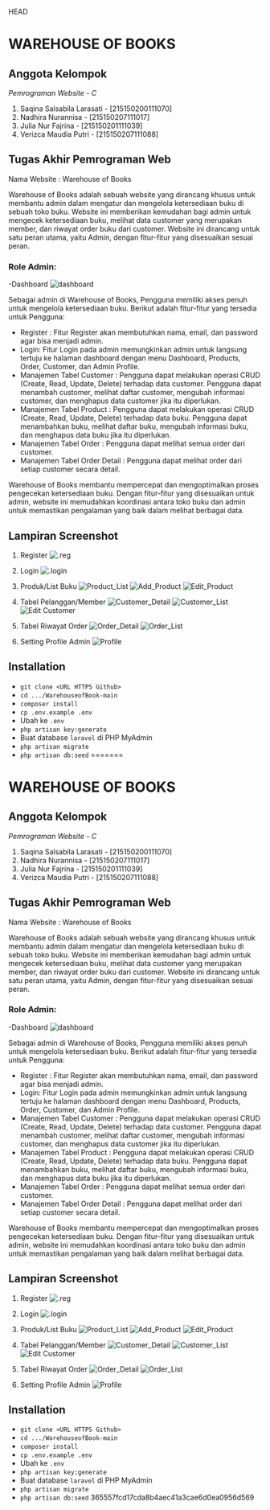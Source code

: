  HEAD
<h1>WAREHOUSE OF BOOKS</h1>

## Anggota Kelompok

*Pemrograman Website - C*
1. Saqina Salsabila Larasati    -   [215150200111070]
2. Nadhira Nurannisa            -   [215150207111017]
3. Julia Nur Fajrina            -   [215150201111039]
4. Verizca Maudia Putri         -   [215150207111088]

## Tugas Akhir Pemrograman Web
Nama Website : Warehouse of Books

Warehouse of Books adalah sebuah website yang dirancang khusus untuk membantu admin dalam mengatur dan mengelola ketersediaan buku di sebuah toko buku. Website ini memberikan kemudahan bagi admin untuk mengecek ketersediaan buku, melihat data customer yang merupakan member, dan riwayat order buku dari customer. Website ini dirancang untuk satu peran utama, yaitu Admin, dengan fitur-fitur yang disesuaikan sesuai peran.

### Role Admin:
-Dashboard
![dashboard](readme-img/wob-dashboard.png)

Sebagai admin di Warehouse of Books, Pengguna memiliki akses penuh untuk mengelola ketersediaan buku. Berikut adalah fitur-fitur yang tersedia untuk Pengguna:
- Register : Fitur Register akan membutuhkan nama, email, dan password agar bisa menjadi admin.
- Login: Fitur Login pada admin memungkinkan admin untuk langsung tertuju ke halaman dashboard dengan menu Dashboard, Products, Order, Customer, dan Admin Profile.
- Manajemen Tabel Customer : Pengguna dapat melakukan operasi CRUD (Create, Read, Update, Delete) terhadap data customer. Pengguna dapat menambah customer, melihat daftar customer, mengubah informasi customer, dan menghapus data customer jika itu diperlukan.
- Manajemen Tabel Product : Pengguna dapat melakukan operasi CRUD (Create, Read, Update, Delete) terhadap data buku. Pengguna dapat menambahkan buku, melihat daftar buku, mengubah informasi buku, dan menghapus data buku jika itu diperlukan.
- Manajemen Tabel Order : Pengguna dapat melihat semua order dari customer.
- Manajemen Tabel Order Detail : Pengguna dapat melihat order dari setiap customer secara detail.

Warehouse of Books membantu mempercepat dan mengoptimalkan proses pengecekan ketersediaan buku. Dengan fitur-fitur yang disesuaikan untuk admin, website ini memudahkan koordinasi antara toko buku dan admin untuk memastikan pengalaman yang baik dalam melihat berbagai data.

## Lampiran Screenshot
1. Register
![.reg](readme-img/wob-register.png)

2. Login
![.login](readme-img/wob-login.png)

3. Produk/List Buku
![Product_List](https://github.com/saqinasalsabila/WarehouseofBook/assets/103765178/a6077add-15a7-4e5e-9da2-39a98cfbfa7f)
![Add_Product](https://github.com/saqinasalsabila/WarehouseofBook/assets/103765178/ab1d6a85-52aa-473d-9998-9cd2d0f9baae)
![Edit_Product](https://github.com/saqinasalsabila/WarehouseofBook/assets/103765178/6e15060f-7f16-42ad-8a40-03de905c3123)

5. Tabel Pelanggan/Member
![Customer_Detail](https://github.com/saqinasalsabila/WarehouseofBook/assets/103765178/1bd8f112-f010-4b6f-beee-45ce1d81095f)
![Customer_List](https://github.com/saqinasalsabila/WarehouseofBook/assets/103765178/c8a08774-c6c9-419d-a413-b3e7a4668f6e)
![Edit Customer](https://github.com/saqinasalsabila/WarehouseofBook/assets/103765178/6e38b42b-1fc1-4a56-8e03-14aabe8e4c32)

7. Tabel Riwayat Order
![Order_Detail](https://github.com/saqinasalsabila/WarehouseofBook/assets/103765178/3b0605df-8503-4233-b243-ae3fad33416b)
![Order_List](https://github.com/saqinasalsabila/WarehouseofBook/assets/103765178/3cf3f9fb-3793-4c9f-9319-a418bf7f6843)

9. Setting Profile Admin
![Profile](https://github.com/saqinasalsabila/WarehouseofBook/assets/103765178/ed91cd53-496f-4b44-94ab-4b61ae84b62c)

## Installation
- `git clone <URL HTTPS Github>`
- `cd .../WarehouseofBook-main`
- `composer install`
- `cp .env.example .env`
- Ubah ke `.env`
- `php artisan key:generate`
- Buat database `laravel` di PHP MyAdmin
- `php artisan migrate`
- `php artisan db:seed`
=======
<h1>WAREHOUSE OF BOOKS</h1>

## Anggota Kelompok

*Pemrograman Website - C*
1. Saqina Salsabila Larasati    -   [215150200111070]
2. Nadhira Nurannisa            -   [215150207111017]
3. Julia Nur Fajrina            -   [215150201111039]
4. Verizca Maudia Putri         -   [215150207111088]

## Tugas Akhir Pemrograman Web
Nama Website : Warehouse of Books

Warehouse of Books adalah sebuah website yang dirancang khusus untuk membantu admin dalam mengatur dan mengelola ketersediaan buku di sebuah toko buku. Website ini memberikan kemudahan bagi admin untuk mengecek ketersediaan buku, melihat data customer yang merupakan member, dan riwayat order buku dari customer. Website ini dirancang untuk satu peran utama, yaitu Admin, dengan fitur-fitur yang disesuaikan sesuai peran.

### Role Admin:
-Dashboard
![dashboard](readme-img/wob-dashboard.png)

Sebagai admin di Warehouse of Books, Pengguna memiliki akses penuh untuk mengelola ketersediaan buku. Berikut adalah fitur-fitur yang tersedia untuk Pengguna:
- Register : Fitur Register akan membutuhkan nama, email, dan password agar bisa menjadi admin.
- Login: Fitur Login pada admin memungkinkan admin untuk langsung tertuju ke halaman dashboard dengan menu Dashboard, Products, Order, Customer, dan Admin Profile.
- Manajemen Tabel Customer : Pengguna dapat melakukan operasi CRUD (Create, Read, Update, Delete) terhadap data customer. Pengguna dapat menambah customer, melihat daftar customer, mengubah informasi customer, dan menghapus data customer jika itu diperlukan.
- Manajemen Tabel Product : Pengguna dapat melakukan operasi CRUD (Create, Read, Update, Delete) terhadap data buku. Pengguna dapat menambahkan buku, melihat daftar buku, mengubah informasi buku, dan menghapus data buku jika itu diperlukan.
- Manajemen Tabel Order : Pengguna dapat melihat semua order dari customer.
- Manajemen Tabel Order Detail : Pengguna dapat melihat order dari setiap customer secara detail.

Warehouse of Books membantu mempercepat dan mengoptimalkan proses pengecekan ketersediaan buku. Dengan fitur-fitur yang disesuaikan untuk admin, website ini memudahkan koordinasi antara toko buku dan admin untuk memastikan pengalaman yang baik dalam melihat berbagai data.

## Lampiran Screenshot
1. Register
![.reg](readme-img/wob-register.png)

2. Login
![.login](readme-img/wob-login.png)

3. Produk/List Buku
![Product_List](https://github.com/saqinasalsabila/WarehouseofBook/assets/103765178/a6077add-15a7-4e5e-9da2-39a98cfbfa7f)
![Add_Product](https://github.com/saqinasalsabila/WarehouseofBook/assets/103765178/ab1d6a85-52aa-473d-9998-9cd2d0f9baae)
![Edit_Product](https://github.com/saqinasalsabila/WarehouseofBook/assets/103765178/6e15060f-7f16-42ad-8a40-03de905c3123)

5. Tabel Pelanggan/Member
![Customer_Detail](https://github.com/saqinasalsabila/WarehouseofBook/assets/103765178/1bd8f112-f010-4b6f-beee-45ce1d81095f)
![Customer_List](https://github.com/saqinasalsabila/WarehouseofBook/assets/103765178/c8a08774-c6c9-419d-a413-b3e7a4668f6e)
![Edit Customer](https://github.com/saqinasalsabila/WarehouseofBook/assets/103765178/6e38b42b-1fc1-4a56-8e03-14aabe8e4c32)

7. Tabel Riwayat Order
![Order_Detail](https://github.com/saqinasalsabila/WarehouseofBook/assets/103765178/3b0605df-8503-4233-b243-ae3fad33416b)
![Order_List](https://github.com/saqinasalsabila/WarehouseofBook/assets/103765178/3cf3f9fb-3793-4c9f-9319-a418bf7f6843)

9. Setting Profile Admin
![Profile](https://github.com/saqinasalsabila/WarehouseofBook/assets/103765178/ed91cd53-496f-4b44-94ab-4b61ae84b62c)

## Installation
- `git clone <URL HTTPS Github>`
- `cd .../WarehouseofBook-main`
- `composer install`
- `cp .env.example .env`
- Ubah ke `.env`
- `php artisan key:generate`
- Buat database `laravel` di PHP MyAdmin
- `php artisan migrate`
- `php artisan db:seed`
 365557fcd17cda8b4aec41a3cae6d0ea0956d569
